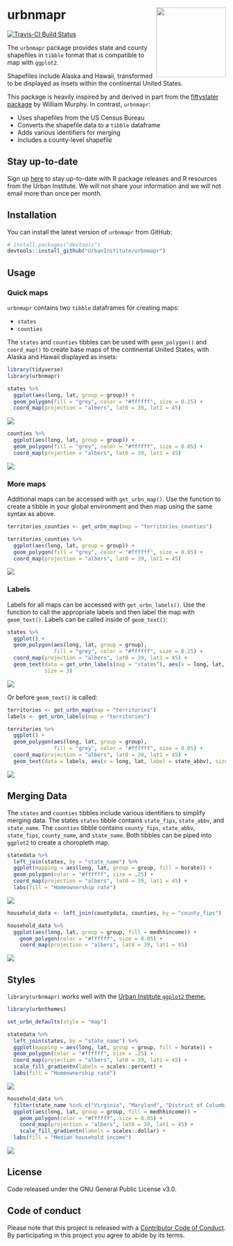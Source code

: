 
<!-- README.md is generated from README.Rmd. Please edit that file -->

# urbnmapr <a href="https://urbaninstitute.github.io/urbnmapr/"><img src="man/figures/hexsticker.png" align="right" height="160"/></a>

[![Travis-CI Build
Status](https://travis-ci.org/UrbanInstitute/urbnmapr.svg?branch=master)](https://travis-ci.org/UrbanInstitute/urbnmapr)

The `urbnmapr` package provides state and county shapefiles in `tibble`
format that is compatible to map with `ggplot2`.

Shapefiles include Alaska and Hawaii, transformed to be displayed as
insets within the continental United States.

This package is heavily inspired by and derived in part from the
[fiftystater package](https://cran.r-project.org/package=fiftystater) by
William Murphy. In contrast, `urbnmapr`:

  - Uses shapefiles from the US Census Bureau
  - Converts the shapefile data to a `tibble` dataframe
  - Adds various identifiers for merging
  - Includes a county-level shapefile

## Stay up-to-date

Sign up
[here](https://app.smartsheet.com/b/form/9029a0a8254e4044a52cdebaebe343bf)
to stay up-to-date with R package releases and R resources from the
Urban Institute. We will not share your information and we will not
email more than once per month.

## Installation

You can install the latest version of `urbnmapr` from GitHub:

``` r
# install.packages("devtools")
devtools::install_github("UrbanInstitute/urbnmapr")
```

## Usage

### Quick maps

`urbnmapr` contains two `tibble` dataframes for creating maps:

  - `states`
  - `counties`

The `states` and `counties` tibbles can be used with `geom_polygon()`
and `coord_map()` to create base maps of the continental United States,
with Alaska and Hawaii displayed as insets:

``` r
library(tidyverse)
library(urbnmapr)

states %>%
  ggplot(aes(long, lat, group = group)) +
  geom_polygon(fill = "grey", color = "#ffffff", size = 0.25) +
  coord_map(projection = "albers", lat0 = 39, lat1 = 45)
```

![](README_files/figure-gfm/blank-state-1.png)<!-- -->

``` r
counties %>%
  ggplot(aes(long, lat, group = group)) +
  geom_polygon(fill = "grey", color = "#ffffff", size = 0.05) +
  coord_map(projection = "albers", lat0 = 39, lat1 = 45)
```

![](README_files/figure-gfm/blank-county-1.png)<!-- -->

### More maps

Additional maps can be accessed with `get_urbn_map()`. Use the function
to create a tibble in your global environment and then map using the
same syntax as above.

``` r
territories_counties <- get_urbn_map(map = "territories_counties")

territories_counties %>%
  ggplot(aes(long, lat, group = group)) +
  geom_polygon(fill = "grey", color = "#ffffff", size = 0.05) +
  coord_map(projection = "albers", lat0 = 39, lat1 = 45)
```

![](README_files/figure-gfm/get_urbn_map-1.png)<!-- -->

### Labels

Labels for all maps can be accessed with `get_urbn_labels()`. Use the
function to call the appropriate labels and then label the map with
`geom_text()`. Labels can be called inside of `geom_text()`:

``` r
states %>%
  ggplot() +
  geom_polygon(aes(long, lat, group = group), 
               fill = "grey", color = "#ffffff", size = 0.25) +
  coord_map(projection = "albers", lat0 = 39, lat1 = 45) +
  geom_text(data = get_urbn_labels(map = "states"), aes(x = long, lat, label = state_abbv), 
            size = 3)
```

![](README_files/figure-gfm/quick-labels-1.png)<!-- -->

Or before `geom_text()` is called:

``` r
territories <- get_urbn_map(map = "territories")
labels <- get_urbn_labels(map = "territories")

territories %>%
  ggplot() +
  geom_polygon(aes(long, lat, group = group),
               fill = "grey", color = "#ffffff", size = 0.05) +
  coord_map(projection = "albers", lat0 = 39, lat1 = 45) +
  geom_text(data = labels, aes(x = long, lat, label = state_abbv), size = 3) 
```

![](README_files/figure-gfm/get_urbn_labels-1.png)<!-- -->

## Merging Data

The `states` and `counties` tibbles include various identifiers to
simplify merging data. The states `states` tibble contains `state_fips`,
`state_abbv`, and `state_name`. The `counties` tibble contains
`county_fips`, `state_abbv`, `state_fips`, `county_name`, and
`state_name`. Both tibbles can be piped into `ggplot2` to create a
choropleth map.

``` r
statedata %>% 
  left_join(states, by = "state_name") %>% 
  ggplot(mapping = aes(long, lat, group = group, fill = horate)) +
  geom_polygon(color = "#ffffff", size = .25) +
  coord_map(projection = "albers", lat0 = 39, lat1 = 45) +
  labs(fill = "Homeownership rate")
```

![](README_files/figure-gfm/us-choropleth-1.png)<!-- -->

``` r
household_data <- left_join(countydata, counties, by = "county_fips") 

household_data %>%
  ggplot(aes(long, lat, group = group, fill = medhhincome)) +
    geom_polygon(color = "#ffffff", size = 0.05) +
    coord_map(projection = "albers", lat0 = 39, lat1 = 45)
```

![](README_files/figure-gfm/county-1.png)<!-- -->

## Styles

`library(urbnmapr)` works well with the [Urban Institute `ggplot2`
theme.](https://github.com/UrbanInstitute/urban_R_theme)

``` r
library(urbnthemes)

set_urbn_defaults(style = "map")
```

``` r
statedata %>% 
  left_join(states, by = "state_name") %>% 
  ggplot(mapping = aes(long, lat, group = group, fill = horate)) +
  geom_polygon(color = "#ffffff", size = .25) +
  coord_map(projection = "albers", lat0 = 39, lat1 = 45) +
  scale_fill_gradientn(labels = scales::percent) +
  labs(fill = "Homeownership rate")
```

![](README_files/figure-gfm/theme-state-1.png)<!-- -->

``` r
household_data %>%
  filter(state_name %in% c("Virginia", "Maryland", "District of Columbia")) %>%
  ggplot(aes(long, lat, group = group, fill = medhhincome)) +
    geom_polygon(color = "#ffffff", size = 0.05) +
    coord_map(projection = "albers", lat0 = 39, lat1 = 45) +
    scale_fill_gradientn(labels = scales::dollar) +
  labs(fill = "Median household income")
```

![](README_files/figure-gfm/theme-counties-1.png)<!-- -->

## License

Code released under the GNU General Public License v3.0.

## Code of conduct

Please note that this project is released with a [Contributor Code of
Conduct](CODE_OF_CONDUCT.md). By participating in this project you agree
to abide by its terms.
